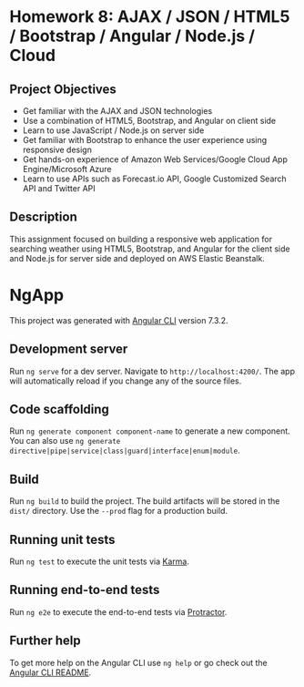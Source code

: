 # Homework 8: AJAX / JSON / HTML5 / Bootstrap / Angular / Node.js / Cloud

## Project Objectives
- Get familiar with the AJAX and JSON technologies
- Use a combination of HTML5, Bootstrap, and Angular on client side
- Learn to use JavaScript / Node.js on server side
- Get familiar with Bootstrap to enhance the user experience using responsive design
- Get hands-on experience of Amazon Web Services/Google Cloud App Engine/Microsoft
Azure
- Learn to use APIs such as Forecast.io API, Google Customized Search API and Twitter
API

## Description
This assignment focused on building a responsive web application for searching weather using HTML5, Bootstrap, and Angular for the client side and Node.js for server side and deployed on AWS Elastic Beanstalk.

# NgApp

This project was generated with [Angular CLI](https://github.com/angular/angular-cli) version 7.3.2.

## Development server

Run `ng serve` for a dev server. Navigate to `http://localhost:4200/`. The app will automatically reload if you change any of the source files.

## Code scaffolding

Run `ng generate component component-name` to generate a new component. You can also use `ng generate directive|pipe|service|class|guard|interface|enum|module`.

## Build

Run `ng build` to build the project. The build artifacts will be stored in the `dist/` directory. Use the `--prod` flag for a production build.

## Running unit tests

Run `ng test` to execute the unit tests via [Karma](https://karma-runner.github.io).

## Running end-to-end tests

Run `ng e2e` to execute the end-to-end tests via [Protractor](http://www.protractortest.org/).

## Further help

To get more help on the Angular CLI use `ng help` or go check out the [Angular CLI README](https://github.com/angular/angular-cli/blob/master/README.md).
